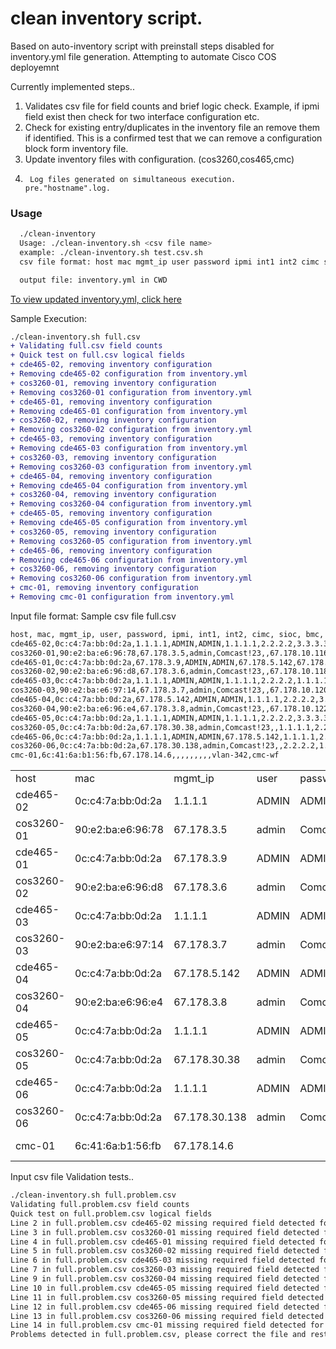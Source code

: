 # clean inventory script. 
  Based on auto-inventory script with preinstall steps disabled for inventory.yml file generation.
  Attempting to automate Cisco COS deployemnt 

Currently implemented steps..
1.	Validates csv file for field counts and brief logic check. Example, if ipmi field exist then check for two interface configuration etc.
2.	Check for existing entry/duplicates in the inventory file an remove them if identified.  This is a confirmed test that we can remove a configuration block form inventory file.
3.	Update inventory files with configuration.  (cos3260,cos465,cmc)
4.      Log files generated on simultaneous execution.  pre."hostname".log.


<H3> Usage </H3>

```bash
  ./clean-inventory  
  Usage: ./clean-inventory.sh <csv file name>
  example: ./clean-inventory.sh test.csv.sh
  csv file format: host mac mgmt_ip user password ipmi int1 int2 cimc sioc bmc subnet workflow

  output file: inventory.yml in CWD
````

<a href="https://wwwin-github.cisco.com/kerhee/vaquero-auto/blob/master/clean-inventory/inventory.yml"> To view updated inventory.yml, click here </a>



Sample Execution:

```diff
./clean-inventory.sh full.csv
+ Validating full.csv field counts
+ Quick test on full.csv logical fields
+ cde465-02, removing inventory configuration
+ Removing cde465-02 configuration from inventory.yml
+ cos3260-01, removing inventory configuration
+ Removing cos3260-01 configuration from inventory.yml
+ cde465-01, removing inventory configuration
+ Removing cde465-01 configuration from inventory.yml
+ cos3260-02, removing inventory configuration
+ Removing cos3260-02 configuration from inventory.yml
+ cde465-03, removing inventory configuration
+ Removing cde465-03 configuration from inventory.yml
+ cos3260-03, removing inventory configuration
+ Removing cos3260-03 configuration from inventory.yml
+ cde465-04, removing inventory configuration
+ Removing cde465-04 configuration from inventory.yml
+ cos3260-04, removing inventory configuration
+ Removing cos3260-04 configuration from inventory.yml
+ cde465-05, removing inventory configuration
+ Removing cde465-05 configuration from inventory.yml
+ cos3260-05, removing inventory configuration
+ Removing cos3260-05 configuration from inventory.yml
+ cde465-06, removing inventory configuration
+ Removing cde465-06 configuration from inventory.yml
+ cos3260-06, removing inventory configuration
+ Removing cos3260-06 configuration from inventory.yml
+ cmc-01, removing inventory configuration
+ Removing cmc-01 configuration from inventory.yml
```

Input file format: 
Sample csv file full.csv
```bash
host, mac, mgmt_ip, user, password, ipmi, int1, int2, cimc, sioc, bmc, subnet, workflow
cde465-02,0c:c4:7a:bb:0d:2a,1.1.1.1,ADMIN,ADMIN,1.1.1.1,2.2.2.2,3.3.3.3,,,,3260-subnet,cos465-wf
cos3260-01,90:e2:ba:e6:96:78,67.178.3.5,admin,Comcast!23,,67.178.10.116,67.178.10.117,67.178.30.38,67.178.30.35,67.178.30.36,3260-subnet,cos3260-wf
cde465-01,0c:c4:7a:bb:0d:2a,67.178.3.9,ADMIN,ADMIN,67.178.5.142,67.178.10.124,67.178.10.125,,,,3260-subnet,cos465-wf
cos3260-02,90:e2:ba:e6:96:d8,67.178.3.6,admin,Comcast!23,,67.178.10.118,3.3.3.3,67.178.30.138,67.178.30.35,67.178.30.36,3260-subnet,cos3260-wf
cde465-03,0c:c4:7a:bb:0d:2a,1.1.1.1,ADMIN,ADMIN,1.1.1.1,2.2.2.2,1.1.1.1,,,,3260-subnet,cos465-wf
cos3260-03,90:e2:ba:e6:97:14,67.178.3.7,admin,Comcast!23,,67.178.10.120,67.178.10.121,67.178.30.38,67.178.30.35,67.178.30.36,3260-subnet,cos3260-wf
cde465-04,0c:c4:7a:bb:0d:2a,67.178.5.142,ADMIN,ADMIN,1.1.1.1,2.2.2.2,3.3.3.3,,,,3260-subnet,cos465-wf
cos3260-04,90:e2:ba:e6:96:e4,67.178.3.8,admin,Comcast!23,,67.178.10.122,67.178.10.10,67.178.30.138,67.178.30.35,67.178.30.36,3260-subnet,cos3260-wf
cde465-05,0c:c4:7a:bb:0d:2a,1.1.1.1,ADMIN,ADMIN,1.1.1.1,2.2.2.2,3.3.3.3,,,,3260-subnet,cos465-wf
cos3260-05,0c:c4:7a:bb:0d:2a,67.178.30.38,admin,Comcast!23,,1.1.1.1,2.2.2.2,67.178.30.35,67.178.30.36,67.178.30.36,3260-subnet,cos3260-wf
cde465-06,0c:c4:7a:bb:0d:2a,1.1.1.1,ADMIN,ADMIN,67.178.5.142,1.1.1.1,2.2.2.2,,,,3260-subnet,cos465-wf
cos3260-06,0c:c4:7a:bb:0d:2a,67.178.30.138,admin,Comcast!23,,2.2.2.2,1.1.1.1,67.178.30.35,67.178.30.36,67.178.30.36,3260-subnet,cos3260-wf
cmc-01,6c:41:6a:b1:56:fb,67.178.14.6,,,,,,,,,vlan-342,cmc-wf
```

<table>
<tr><td>host</td><td> mac</td><td> mgmt_ip</td><td> user</td><td> password</td><td> ipmi</td><td> int1</td><td> int2</td><td> cimc</td><td> sioc</td><td> bmc</td><td> subnet</td><td> workflow</td></tr>
<tr><td>cde465-02</td><td>0c:c4:7a:bb:0d:2a</td><td>1.1.1.1</td><td>ADMIN</td><td>ADMIN</td><td>1.1.1.1</td><td>2.2.2.2</td><td>3.3.3.3</td><td></td><td></td><td></td><td>3260-subnet</td><td>cos465-wf</td></tr>
<tr><td>cos3260-01</td><td>90:e2:ba:e6:96:78</td><td>67.178.3.5</td><td>admin</td><td>Comcast!23</td><td></td><td>67.178.10.116</td><td>67.178.10.117</td><td>67.178.30.38</td><td>67.178.30.35</td><td>67.178.30.36</td><td>3260-subnet</td><td>cos3260-wf</td></tr>
<tr><td>cde465-01</td><td>0c:c4:7a:bb:0d:2a</td><td>67.178.3.9</td><td>ADMIN</td><td>ADMIN</td><td>67.178.5.142</td><td>67.178.10.124</td><td>67.178.10.125</td><td></td><td></td><td></td><td>3260-subnet</td><td>cos465-wf</td></tr>
<tr><td>cos3260-02</td><td>90:e2:ba:e6:96:d8</td><td>67.178.3.6</td><td>admin</td><td>Comcast!23</td><td></td><td>67.178.10.118</td><td>3.3.3.3</td><td>67.178.30.138</td><td>67.178.30.35</td><td>67.178.30.36</td><td>3260-subnet</td><td>cos3260-wf</td></tr>
<tr><td>cde465-03</td><td>0c:c4:7a:bb:0d:2a</td><td>1.1.1.1</td><td>ADMIN</td><td>ADMIN</td><td>1.1.1.1</td><td>2.2.2.2</td><td>1.1.1.1</td><td></td><td></td><td></td><td>3260-subnet</td><td>cos465-wf</td></tr>
<tr><td>cos3260-03</td><td>90:e2:ba:e6:97:14</td><td>67.178.3.7</td><td>admin</td><td>Comcast!23</td><td></td><td>67.178.10.120</td><td>67.178.10.121</td><td>67.178.30.38</td><td>67.178.30.35</td><td>67.178.30.36</td><td>3260-subnet</td><td>cos3260-wf</td></tr>
<tr><td>cde465-04</td><td>0c:c4:7a:bb:0d:2a</td><td>67.178.5.142</td><td>ADMIN</td><td>ADMIN</td><td>1.1.1.1</td><td>2.2.2.2</td><td>3.3.3.3</td><td></td><td></td><td></td><td>3260-subnet</td><td>cos465-wf</td></tr>
<tr><td>cos3260-04</td><td>90:e2:ba:e6:96:e4</td><td>67.178.3.8</td><td>admin</td><td>Comcast!23</td><td></td><td>67.178.10.122</td><td>67.178.10.10</td><td>67.178.30.138</td><td>67.178.30.35</td><td>67.178.30.36</td><td>3260-subnet</td><td>cos3260-wf</td></tr>
<tr><td>cde465-05</td><td>0c:c4:7a:bb:0d:2a</td><td>1.1.1.1</td><td>ADMIN</td><td>ADMIN</td><td>1.1.1.1</td><td>2.2.2.2</td><td>3.3.3.3</td><td></td><td></td><td></td><td>3260-subnet</td><td>cos465-wf</td></tr>
<tr><td>cos3260-05</td><td>0c:c4:7a:bb:0d:2a</td><td>67.178.30.38</td><td>admin</td><td>Comcast!23</td><td></td><td>1.1.1.1</td><td>2.2.2.2</td><td>67.178.30.35</td><td>67.178.30.36</td><td>67.178.30.36</td><td>3260-subnet</td><td>cos3260-wf</td></tr>
<tr><td>cde465-06</td><td>0c:c4:7a:bb:0d:2a</td><td>1.1.1.1</td><td>ADMIN</td><td>ADMIN</td><td>67.178.5.142</td><td>1.1.1.1</td><td>2.2.2.2</td><td></td><td></td><td></td><td>3260-subnet</td><td>cos465-wf</td></tr>
<tr><td>cos3260-06</td><td>0c:c4:7a:bb:0d:2a</td><td>67.178.30.138</td><td>admin</td><td>Comcast!23</td><td></td><td>2.2.2.2</td><td>1.1.1.1</td><td>67.178.30.35</td><td>67.178.30.36</td><td>67.178.30.36</td><td>3260-subnet</td><td>cos3260-wf</td></tr>
<tr><td>cmc-01</td><td>6c:41:6a:b1:56:fb</td><td>67.178.14.6</td><td></td><td></td><td></td><td></td><td></td><td></td><td></td><td></td><td>vlan-342</td><td>cmc-wf</td></tr>
</table>


Input csv file Validation tests..
```bash
./clean-inventory.sh full.problem.csv
Validating full.problem.csv field counts
Quick test on full.problem.csv logical fields
Line 2 in full.problem.csv cde465-02 missing required field detected for cos465
Line 3 in full.problem.csv cos3260-01 missing required field detected for cos3260
Line 4 in full.problem.csv cde465-01 missing required field detected for cos465
Line 5 in full.problem.csv cos3260-02 missing required field detected for cos3260
Line 6 in full.problem.csv cde465-03 missing required field detected for cos465
Line 7 in full.problem.csv cos3260-03 missing required field detected for cos3260
Line 9 in full.problem.csv cos3260-04 missing required field detected for cos3260
Line 10 in full.problem.csv cde465-05 missing required field detected for cos465
Line 11 in full.problem.csv cos3260-05 missing required field detected for cos3260
Line 12 in full.problem.csv cde465-06 missing required field detected for cos465
Line 13 in full.problem.csv cos3260-06 missing required field detected for cos3260
Line 14 in full.problem.csv cmc-01 missing required field detected for cmc
Problems detected in full.problem.csv, please correct the file and restart the script
```
